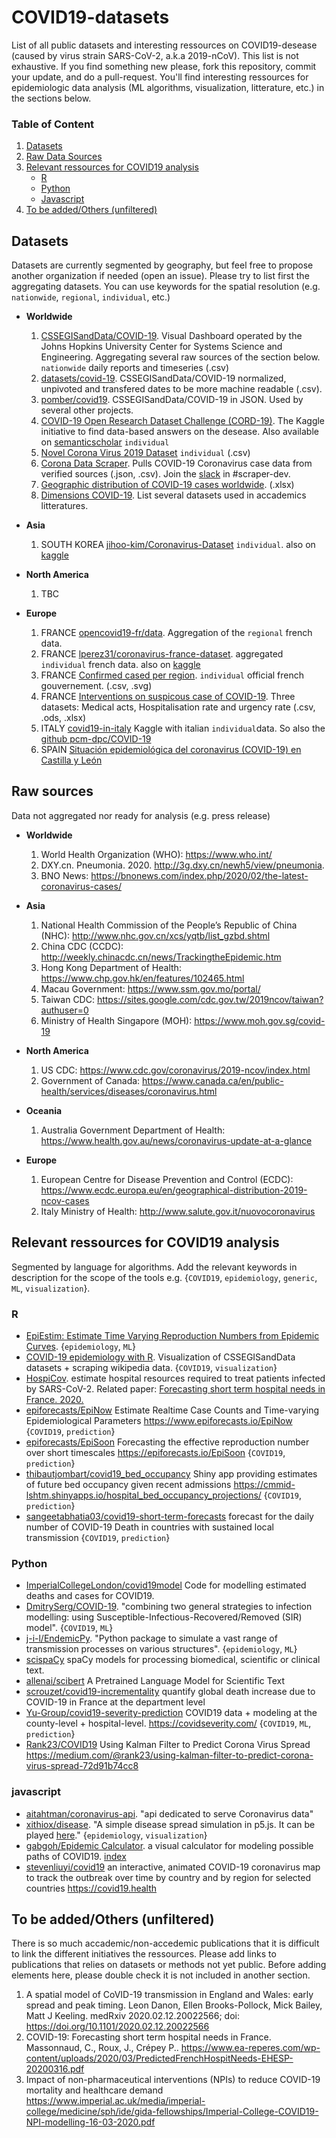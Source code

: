 # COVID19-datasets
List of all public datasets and interesting ressources on COVID19-desease (caused by virus strain SARS-CoV-2, a.k.a 2019-nCoV). This list is not exhaustive. If you find something new please, fork this repository, commit your update, and do a pull-request. You'll find interesting ressources for epidemiologic data analysis (ML algorithms, visualization, litterature, etc.) in the sections below.

### Table of Content
1. [Datasets](#datasets)
2. [Raw Data Sources](#raw-sources)
3. [Relevant ressources for COVID19 analysis](#relevant-ressources-of-covid19-analysis)
    * [R](#r)
    * [Python](#python)
    * [Javascript](#javascript)
4. [To be added/Others (unfiltered)](#to-be-addedothers-unfiltered)


## Datasets

Datasets are currently segmented by geography, but feel free to propose another organization if needed (open an issue). Please try to list first the aggregating datasets. You can use keywords for the spatial resolution (e.g. `nationwide`, `regional`, `individual`, etc.)

* **Worldwide**
	1. [CSSEGISandData/COVID-19](https://github.com/CSSEGISandData/COVID-19). Visual Dashboard operated by the Johns Hopkins University Center for Systems Science and Engineering. Aggregating several raw sources of the section below. `nationwide` daily reports and timeseries (.csv)
	2. [datasets/covid-19](https://github.com/datasets/covid-19). CSSEGISandData/COVID-19 normalized, unpivoted and transfered dates to be more machine readable (.csv).
	2. [pomber/covid19](https://github.com/pomber/covid19). CSSEGISandData/COVID-19 in JSON. Used by several other projects.
	2. [COVID-19 Open Research Dataset Challenge (CORD-19)](https://www.kaggle.com/allen-institute-for-ai/CORD-19-research-challenge). The Kaggle initiative to find data-based answers on the desease. Also available on [semanticscholar](https://pages.semanticscholar.org/coronavirus-research) `individual`
	3. [Novel Corona Virus 2019 Dataset](https://www.kaggle.com/sudalairajkumar/novel-corona-virus-2019-dataset) `individual` (.csv)
	3. [Corona Data Scraper](https://coronadatascraper.com/). Pulls COVID-19 Coronavirus case data from verified sources (.json, .csv). Join the [slack](https://sars-cov-2covid-19.slack.com/join/shared_invite/zt-cr6ln0ph-6eDATfSUNDtFK3mlQxqYKw) in  #scraper-dev.
	4. [Geographic distribution of COVID-19 cases worldwide](https://www.ecdc.europa.eu/en/publications-data/download-todays-data-geographic-distribution-covid-19-cases-worldwide). (.xlsx)
	5. [Dimensions COVID-19](https://docs.google.com/spreadsheets/d/1-kTZJZ1GAhJ2m4GAIhw1ZdlgO46JpvX0ZQa232VWRmw/edit#gid=2119699907). List several datasets used in accademics litteratures.

* **Asia**
	1. SOUTH KOREA [jihoo-kim/Coronavirus-Dataset](https://github.com/jihoo-kim/Coronavirus-Dataset) `individual`. also on [kaggle](https://www.kaggle.com/kimjihoo/coronavirusdataset) 

* **North America**
	1. TBC

* **Europe**
	1. FRANCE [opencovid19-fr/data](https://github.com/opencovid19-fr/data). Aggregation of the `regional` french data.
	2. FRANCE [lperez31/coronavirus-france-dataset](https://github.com/lperez31/coronavirus-france-dataset). aggregated `individual` french data. also on [kaggle](https://www.kaggle.com/lperez/coronavirus-france-dataset)
	3. FRANCE [Confirmed cased per region](https://www.data.gouv.fr/fr/datasets/cas-confirmes-dinfection-au-covid-19-par-region/). `individual` official french gouvernement. (.csv, .svg)
	4. FRANCE [Interventions on suspicous case of COVID-19](https://www.data.gouv.fr/fr/organizations/sante-publique-france/). Three datasets: Medical acts, Hospitalisation rate and urgency rate (.csv, .ods, .xlsx)
	5. ITALY [covid19-in-italy](https://www.kaggle.com/sudalairajkumar/covid19-in-italy) Kaggle with italian `individual`data. So also the [github pcm-dpc/COVID-19](https://github.com/pcm-dpc/COVID-19)
	6. SPAIN [Situación epidemiológica del coronavirus (COVID-19) en Castilla y León ](https://analisis.datosabiertos.jcyl.es/pages/coronavirus/)

## Raw sources
Data not aggregated nor ready for analysis (e.g. press release)

* **Worldwide**
	1. World Health Organization (WHO): https://www.who.int/
	1. DXY.cn. Pneumonia. 2020. http://3g.dxy.cn/newh5/view/pneumonia. 
	1. BNO News: https://bnonews.com/index.php/2020/02/the-latest-coronavirus-cases/  

* **Asia**
	1. National Health Commission of the People’s Republic of China (NHC): http://www.nhc.gov.cn/xcs/yqtb/list_gzbd.shtml 
	2. China CDC (CCDC): http://weekly.chinacdc.cn/news/TrackingtheEpidemic.htm 
	3. Hong Kong Department of Health: https://www.chp.gov.hk/en/features/102465.html 
	4. Macau Government: https://www.ssm.gov.mo/portal/ 
	5. Taiwan CDC: https://sites.google.com/cdc.gov.tw/2019ncov/taiwan?authuser=0 
	6. Ministry of Health Singapore (MOH): https://www.moh.gov.sg/covid-19


* **North America**
	1. US CDC: https://www.cdc.gov/coronavirus/2019-ncov/index.html
	2. Government of Canada: https://www.canada.ca/en/public-health/services/diseases/coronavirus.html 

* **Oceania**
	1. Australia Government Department of Health: https://www.health.gov.au/news/coronavirus-update-at-a-glance 

* **Europe**
	1. European Centre for Disease Prevention and Control (ECDC): https://www.ecdc.europa.eu/en/geographical-distribution-2019-ncov-cases 
	2. Italy Ministry of Health: http://www.salute.gov.it/nuovocoronavirus


## Relevant ressources for COVID19 analysis

Segmented by language for algorithms. Add the relevant keywords in description for the scope of the tools e.g. {`COVID19`, `epidemiology`, `generic`, `ML`, `visualization`}.

### **R**
* [EpiEstim: Estimate Time Varying Reproduction Numbers from Epidemic Curves](https://cran.r-project.org/web/packages/EpiEstim/index.html). {`epidemiology`, `ML`}
* [COVID-19 epidemiology with R](https://rviews.rstudio.com/2020/03/05/covid-19-epidemiology-with-r/). Visualization of CSSEGISandData datasets + scraping wikipedia data. {`COVID19`, `visualization`}
* [HospiCov](https://github.com/PascalCrepey/HospiCoV). estimate hospital resources required to treat patients
 infected by SARS-CoV-2. Related paper: [Forecasting short term hospital needs in France. 2020.](https://www.ea-reperes.com/wp-content/uploads/2020/03/PredictedFrenchHospitNeeds-EHESP-20200316.pdf)
* [epiforecasts/EpiNow](https://github.com/epiforecasts/EpiNow) Estimate Realtime Case Counts and Time-varying Epidemiological Parameters https://www.epiforecasts.io/EpiNow {`COVID19`, `prediction`}
* [epiforecasts/EpiSoon](https://github.com/epiforecasts/EpiSoon) Forecasting the effective reproduction number over short timescales https://epiforecasts.io/EpiSoon {`COVID19`, `prediction`}
* [thibautjombart/covid19_bed_occupancy](https://github.com/thibautjombart/covid19_bed_occupancy) Shiny app providing estimates of future bed occupancy given recent admissions https://cmmid-lshtm.shinyapps.io/hospital_bed_occupancy_projections/  {`COVID19`, `prediction`}
* [sangeetabhatia03/covid19-short-term-forecasts](https://github.com/sangeetabhatia03/covid19-short-term-forecasts) forecast for the daily number of COVID-19 Death in countries with sustained local transmission  {`COVID19`, `prediction`}

### **Python**
* [ImperialCollegeLondon/covid19model](https://github.com/ImperialCollegeLondon/covid19model) Code for modelling estimated deaths and cases for COVID19.
* [DmitrySerg/COVID-19](https://github.com/DmitrySerg/COVID-19). "combining two general strategies to infection modelling: using Susceptible-Infectious-Recovered/Removed (SIR) model". {`COVID19`, `ML`}
* [j-i-l/EndemicPy](https://github.com/j-i-l/EndemicPy). "Python package to simulate a vast range of transmission processes on various structures". {`epidemiology`, `ML`}
* [scispaCy](https://allenai.github.io/scispacy/) spaCy models for processing biomedical, scientific or clinical text.
* [allenai/scibert](https://github.com/allenai/scibert) A Pretrained Language Model for Scientific Text
* [scrouzet/covid19-incrementality](https://github.com/scrouzet/covid19-incrementality) quantify global death increase due to COVID-19 in France at the department level
* [Yu-Group/covid19-severity-prediction](https://github.com/Yu-Group/covid19-severity-prediction) COVID19 data + modeling at the county-level + hospital-level. https://covidseverity.com/ {`COVID19`, `ML`, `prediction`}
* [Rank23/COVID19](https://github.com/Rank23/COVID19) Using Kalman Filter to Predict Corona Virus Spread https://medium.com/@rank23/using-kalman-filter-to-predict-corona-virus-spread-72d91b74cc8

### **javascript**
* [aitahtman/coronavirus-api](https://github.com/aitahtman/coronavirus-api). "api dedicated to serve Coronavirus data"
* [xithiox/disease](https://github.com/xithiox/disease). "A simple disease spread simulation in p5.js. It can be played [here](https://xithiox.github.io/disease/)." {`epidemiology`, `visualization`}
* [gabgoh/Epidemic Calculator](https://github.com/gabgoh/gabgoh.github.io/tree/master/COVID). a visual calculator for modeling possible paths of COVID19. [index](http://gabgoh.github.io/COVID/index.html)
* [stevenliuyi/covid19](https://github.com/stevenliuyi/covid19) an interactive, animated COVID-19 coronavirus map to track the outbreak over time by country and by region for selected countries https://covid19.health

## To be added/Others (unfiltered)
There is so much accademic/non-accedemic publications that it is difficult to link the different initiatives the ressources. Please add links to publications that relies on datasets or methods not yet public. Before adding elements here, please double check it is not included in another section.

1.  A spatial model of CoVID-19 transmission in England and Wales: early spread and peak timing. Leon Danon, Ellen Brooks-Pollock, Mick Bailey, Matt J Keeling. medRxiv 2020.02.12.20022566; doi: https://doi.org/10.1101/2020.02.12.20022566 
2. COVID-19: Forecasting short term hospital needs in France. Massonnaud, C., Roux, J., Crépey P.. https://www.ea-reperes.com/wp-content/uploads/2020/03/PredictedFrenchHospitNeeds-EHESP-20200316.pdf
3. Impact of non-pharmaceutical interventions (NPIs) to reduce COVID-19 mortality and healthcare demand https://www.imperial.ac.uk/media/imperial-college/medicine/sph/ide/gida-fellowships/Imperial-College-COVID19-NPI-modelling-16-03-2020.pdf